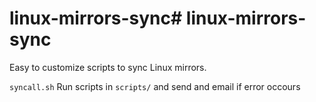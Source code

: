 # linux-mirrors-sync# linux-mirrors-sync

Easy to customize scripts to sync Linux mirrors.

`syncall.sh` Run scripts in `scripts/` and send and email if error occours
